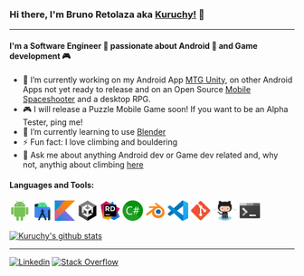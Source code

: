 ### Hi there, I'm Bruno Retolaza aka [Kuruchy!](https://kuruchy.github.io) 👋
---
#### I'm a Software Engineer 🤖 passionate about Android 📱 and Game development 🎮

- 🔭 I’m currently working on my Android App [MTG Unity](https://play.google.com/store/apps/details?id=com.kurulabs.mtgunity&hl=es_419), on other Android Apps not yet ready to release and on an Open Source [Mobile Spaceshooter](https://github.com/Kuruchy/Spaceshooter) and a desktop RPG.
- 🎮 I will release a Puzzle Mobile Game soon! If you want to be an Alpha Tester, ping me!
- 🌱 I’m currently learning to use [Blender](https://www.blender.org/)
- ⚡ Fun fact: I love climbing and bouldering
- 💬 Ask me about anything Android dev or Game dev  related and, why not, anythig about climbing [here](https://github.com/kuruchy/kuruchy/issues)

#### **Languages and Tools:**

<code><img height="36" src="https://raw.githubusercontent.com/github/explore/80688e429a7d4ef2fca1e82350fe8e3517d3494d/topics/android/android.png"></code>
<code><img height="36" src="https://raw.githubusercontent.com/Kuruchy/Kuruchy/master/data/android_stdudio.svg"></code>
<code><img height="36" src="https://raw.githubusercontent.com/github/explore/80688e429a7d4ef2fca1e82350fe8e3517d3494d/topics/kotlin/kotlin.png"></code>
<code><img height="36" src="https://raw.githubusercontent.com/Kuruchy/Kuruchy/master/data/unity.png"></code>
<code><img height="36" src="https://raw.githubusercontent.com/Kuruchy/Kuruchy/master/data/rider.png"></code>
<code><img height="36" src="https://raw.githubusercontent.com/github/explore/80688e429a7d4ef2fca1e82350fe8e3517d3494d/topics/csharp/csharp.png"></code>
<code><img height="36" src="https://raw.githubusercontent.com/Kuruchy/Kuruchy/master/data/blender.png"></code>
<code><img height="36" src="https://raw.githubusercontent.com/github/explore/80688e429a7d4ef2fca1e82350fe8e3517d3494d/topics/visual-studio-code/visual-studio-code.png"></code>
<code><img height="36" src="https://raw.githubusercontent.com/Kuruchy/Kuruchy/master/data/git.svg"></code>
<code><img height="36" src="https://raw.githubusercontent.com/Kuruchy/Kuruchy/master/data/Octocat.png"></code>
<code><img height="36" src="https://raw.githubusercontent.com/Kuruchy/Kuruchy/master/data/windows_terminal.png"></code>


<a href="https://github.com/anuraghazra/github-readme-stats">
  <img align="center" src="https://github-readme-stats.anuraghazra1.vercel.app/api?username=kuruchy&show_icons=true&theme=vision-friendly-dark&count_private=true" alt="Kuruchy's github stats" />
</a>

[comment]: <> (<a href="https://github.com/anuraghazra/github-readme-stats">)

[comment]: <> (  <img align="center" src="https://github-readme-stats.anuraghazra1.vercel.app/api/top-langs/?username=kuruchy&layout=compact&theme=vision-friendly-dark" />)

[comment]: <> (</a>)

---
[![Linkedin](https://img.shields.io/badge/-LinkedIn-222222?style=flat-square&logo=Linkedin&logoColor=white&link=https://www.linkedin.com/in/bruno-retolaza/)](https://www.linkedin.com/in/bruno-retolaza/)
[![Stack Overflow](https://img.shields.io/badge/-Stack%20Overflow-222222?style=flat-square&logo=stack-overflow&logoColor=white&link=https://stackoverflow.com/users/8567562/kuruchy)](https://stackoverflow.com/users/8567562/kuruchy)